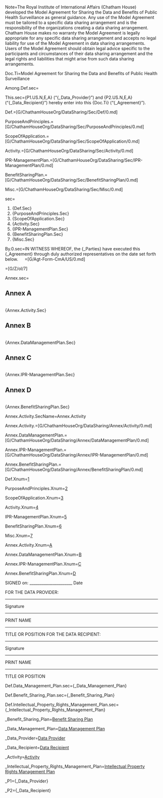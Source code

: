 Note=The Royal Institute of International Affairs (Chatham House) developed the Model Agreement for Sharing the Data and Benefits of Public Health Surveillance as general guidance. Any use of the Model Agreement must be tailored to a specific data sharing arrangement and is the responsibility of the organizations creating a data sharing arrangement.  Chatham House makes no warranty the Model Agreement is legally appropriate for any specific data sharing arrangement and accepts no legal liability for use of the Model Agreement in data sharing arrangements. Users of the Model Agreement should obtain legal advice specific to the participants and circumstances of their data sharing arrangement and the legal rights and liabilities that might arise from such data sharing arrangements. 

Doc.Ti=Model Agreement for Sharing the Data and Benefits of Public Health Surveillance 

Among.Def.sec=</i>

This.sec={P1.US.N,E,A} (“{_Data_Provider}”) and {P2.US.N,E,A}  (“{_Data_Recipient}”) hereby enter into this {Doc.Ti} (“{_Agreement}”).

Def.=[G/ChathamHouseOrg/DataSharing/Sec/Def/0.md]

PurposeAndPrinciples.=[G/ChathamHouseOrg/DataSharing/Sec/PurposeAndPrinciples/0.md]

ScopeOfApplication.=[G/ChathamHouseOrg/DataSharing/Sec/ScopeOfApplication/0.md]

Activity.=[G/ChathamHouseOrg/DataSharing/Sec/Activity/0.md]

IPR-ManagementPlan.=[G/ChathamHouseOrg/DataSharing/Sec/IPR-ManagementPlan/0.md]

BenefitSharingPlan.=[G/ChathamHouseOrg/DataSharing/Sec/BenefitSharingPlan/0.md]

Misc.=[G/ChathamHouseOrg/DataSharing/Sec/Misc/0.md]

sec=<ol class="secs-and"><li>{Def.Sec}<li>{PurposeAndPrinciples.Sec}<li>{ScopeOfApplication.Sec}<li>{Activity.Sec}<li>{IPR-ManagementPlan.Sec}<li>{BenefitSharingPlan.Sec}<li>{Misc.Sec}</ol>

By.0.sec=IN WITNESS WHEREOF, the {_Parties} have executed this {_Agreement} through duly authorized representatives on the date set forth below.
 
=[G/Agt-Form-CmA/US/0.md]

=[G/Z/ol/7]

Annex.sec=<h2>Annex A</h2><br>{Annex.Activity.Sec}<br><h2>Annex B</h2><br>{Annex.DataManagementPlan.Sec}<br><h2>Annex C</h2><br>{Annex.IPR-ManagementPlan.Sec}<br><h2>Annex D</h2><br>{Annex.BenefitSharingPlan.Sec}<br>

Annex.Activity.SecName=Annex.Activity

Annex.Activity.=[G/ChathamHouseOrg/DataSharing/Annex/Activity/0.md]

Annex.DataManagementPlan.=[G/ChathamHouseOrg/DataSharing/Annex/DataManagementPlan/0.md]

Annex.IPR-ManagementPlan.=[G/ChathamHouseOrg/DataSharing/Annex/IPR-ManagementPlan/0.md]

Annex.BenefitSharingPlan.=[G/ChathamHouseOrg/DataSharing/Annex/BenefitSharingPlan/0.md]

Def.Xnum=<a href="#Def.Sec" class="xref">1</a>

PurposeAndPrinciples.Xnum=<a href="#PurposeAndPrinciples.Sec" class="xref">2</a>

ScopeOfApplication.Xnum=<a href="#ScopeOfApplication.Sec" class="xref">3</a>

Activity.Xnum=<a href="#Activity.Sec" class="xref">4</a>

IPR-ManagementPlan.Xnum=<a href="#IPR-ManagementPlan.Sec" class="xref">5</a>

BenefitSharingPlan.Xnum=<a href="#BenefitSharingPlan.Sec" class="xref">6</a>

Misc.Xnum=<a href="#Misc.Sec" class="xref">7</a>

Annex.Activity.Xnum=<a href='#Annex.Activity.Sec' class='xref'>A</a>

Annex.DataManagementPlan.Xnum=<a href='#Annex.DataManagementPlan.Sec' class='xref'>B</a>

Annex.IPR-ManagementPlan.Xnum=<a href='#Annex.IPR-ManagementPlan.Sec' class='xref'>C</a>

Annex.BenefitSharingPlan.Xnum=<a href='#Annex.BenefitSharingPlan.Sec' class='xref'>D</a>


SIGNED on: ______________________
                                     Date


FOR THE DATA PROVIDER:


________________________________
Signature


________________________________
PRINT NAME


________________________________
TITLE OR POSITION	FOR THE DATA RECIPIENT:


________________________________
Signature


________________________________
PRINT NAME


________________________________
TITLE OR POSITION
  
Def.Data_Management_Plan.sec={_Data_Management_Plan}
  
Def.Benefit_Sharing_Plan.sec={_Benefit_Sharing_Plan}

Def.Intellectual_Property_Rights_Management_Plan.sec={_Intellectual_Property_Rights_Management_Plan}

_Benefit_Sharing_Plan=<a href='#Def.Benefit_Sharing_Plan.sec' class='definedterm'>Benefit Sharing Plan</a>

_Data_Management_Plan=<a href='#Def.Data_Management_Plan.sec' class='definedterm'>Data Management Plan</a>

_Data_Provider=<a href='#Def.Data_Provider.sec' class='definedterm'>Data Provider</a>

_Data_Recipient=<a href='#Def.Data_Recipient.sec' class='definedterm'>Data Recipient</a>

_Activity=<a href='#Def.Activity.sec' class='definedterm'>Activity</a>

_Intellectual_Property_Rights_Management_Plan=<a href='#Def.Intellectual_Property_Rights_Management_Plan.sec' class='definedterm'>Intellectual Property Rights Management Plan</a>

_P1={_Data_Provider}

_P2={_Data_Recipient}